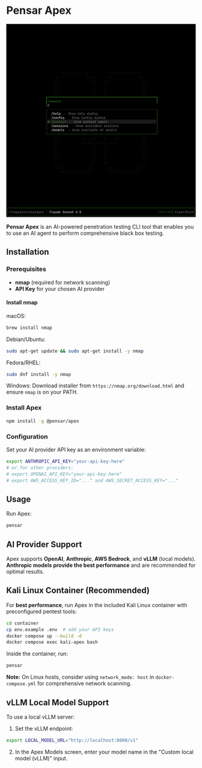 # Pensar Apex

<p align="center">
  <img src="screenshot.png" alt="Pensar Apex Screenshot" width="800">
</p>

**Pensar Apex** is an AI-powered penetration testing CLI tool that enables you to use an AI agent to perform comprehensive black box testing.

## Installation

### Prerequisites

- **nmap** (required for network scanning)
- **API Key** for your chosen AI provider

#### Install nmap

macOS:

```bash
brew install nmap
```

Debian/Ubuntu:

```bash
sudo apt-get update && sudo apt-get install -y nmap
```

Fedora/RHEL:

```bash
sudo dnf install -y nmap
```

Windows:
Download installer from `https://nmap.org/download.html` and ensure `nmap` is on your PATH.

### Install Apex

```bash
npm install -g @pensar/apex
```

### Configuration

Set your AI provider API key as an environment variable:

```bash
export ANTHROPIC_API_KEY="your-api-key-here"
# or for other providers:
# export OPENAI_API_KEY="your-api-key-here"
# export AWS_ACCESS_KEY_ID="..." and AWS_SECRET_ACCESS_KEY="..."
```

## Usage

Run Apex:

```bash
pensar
```

## AI Provider Support

Apex supports **OpenAI**, **Anthropic**, **AWS Bedrock**, and **vLLM** (local models). **Anthropic models provide the best performance** and are recommended for optimal results.

## Kali Linux Container (Recommended)

For **best performance**, run Apex in the included Kali Linux container with preconfigured pentest tools:

```bash
cd container
cp env.example .env  # add your API keys
docker compose up --build -d
docker compose exec kali-apex bash
```

Inside the container, run:

```bash
pensar
```

**Note:** On Linux hosts, consider using `network_mode: host` in `docker-compose.yml` for comprehensive network scanning.

## vLLM Local Model Support

To use a local vLLM server:

1. Set the vLLM endpoint:

```bash
export LOCAL_MODEL_URL="http://localhost:8000/v1"
```

2. In the Apex Models screen, enter your model name in the "Custom local model (vLLM)" input.
